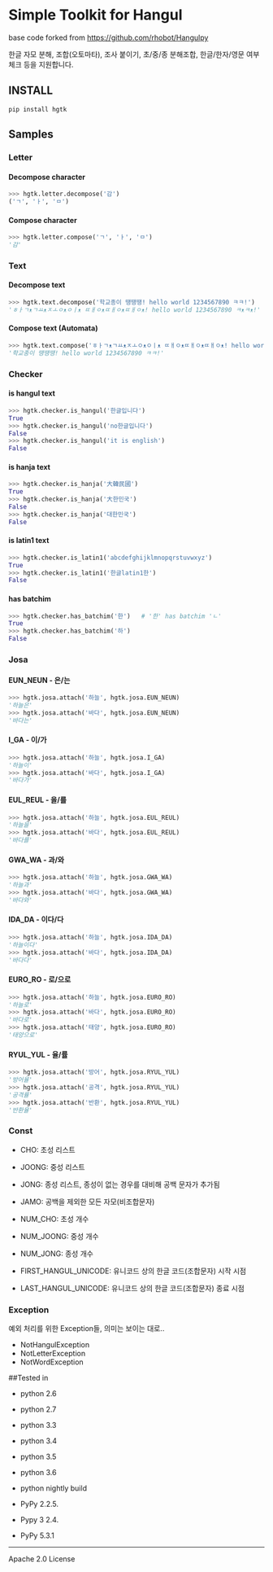 Simple Toolkit for Hangul
=========================
base code forked from https://github.com/rhobot/Hangulpy

한글 자모 분해, 조합(오토마타), 조사 붙이기, 초/중/종 분해조합, 한글/한자/영문 여부 체크 등을 지원합니다.

## INSTALL
```
pip install hgtk
```

## Samples
### Letter
#### Decompose character
```python
>>> hgtk.letter.decompose('감')
('ㄱ', 'ㅏ', 'ㅁ')
```
#### Compose character
```python
>>> hgtk.letter.compose('ㄱ', 'ㅏ', 'ㅁ')
'감'
```

### Text
#### Decompose text
```python
>>> hgtk.text.decompose('학교종이 땡땡땡! hello world 1234567890 ㅋㅋ!')
'ㅎㅏㄱᴥㄱㅛᴥㅈㅗㅇᴥㅇㅣᴥ ㄸㅐㅇᴥㄸㅐㅇᴥㄸㅐㅇᴥ! hello world 1234567890 ㅋᴥㅋᴥ!'
```
#### Compose text (Automata)
```python
>>> hgtk.text.compose('ㅎㅏㄱᴥㄱㅛᴥㅈㅗㅇᴥㅇㅣᴥ ㄸㅐㅇᴥㄸㅐㅇᴥㄸㅐㅇᴥ! hello world 1234567890 ㅋᴥㅋᴥ!')
'학교종이 땡땡땡! hello world 1234567890 ㅋㅋ!'
```

### Checker

#### is hangul text
```python
>>> hgtk.checker.is_hangul('한글입니다')
True
>>> hgtk.checker.is_hangul('no한글입니다')
False
>>> hgtk.checker.is_hangul('it is english')
False
```

#### is hanja text
```python
>>> hgtk.checker.is_hanja('大韓民國')
True
>>> hgtk.checker.is_hanja('大한민국')
False
>>> hgtk.checker.is_hanja('대한민국')
False
```

#### is latin1 text
```python
>>> hgtk.checker.is_latin1('abcdefghijklmnopqrstuvwxyz')
True
>>> hgtk.checker.is_latin1('한글latin1한')
False
````

#### has batchim
```python
>>> hgtk.checker.has_batchim('한')   # '한' has batchim 'ㄴ'
True
>>> hgtk.checker.has_batchim('하')
False
```


### Josa
#### EUN_NEUN - 은/는
```python
>>> hgtk.josa.attach('하늘', hgtk.josa.EUN_NEUN)
'하늘은'
>>> hgtk.josa.attach('바다', hgtk.josa.EUN_NEUN)
'바다는'
```
#### I_GA - 이/가
```python
>>> hgtk.josa.attach('하늘', hgtk.josa.I_GA)
'하늘이'
>>> hgtk.josa.attach('바다', hgtk.josa.I_GA)
'바다가'
```
#### EUL_REUL - 을/를 
```python
>>> hgtk.josa.attach('하늘', hgtk.josa.EUL_REUL)
'하늘을'
>>> hgtk.josa.attach('바다', hgtk.josa.EUL_REUL)
'바다를'
```
#### GWA_WA - 과/와 
```python
>>> hgtk.josa.attach('하늘', hgtk.josa.GWA_WA)
'하늘과'
>>> hgtk.josa.attach('바다', hgtk.josa.GWA_WA)
'바다와'
```
#### IDA_DA - 이다/다 
```python
>>> hgtk.josa.attach('하늘', hgtk.josa.IDA_DA)
'하늘이다'
>>> hgtk.josa.attach('바다', hgtk.josa.IDA_DA)
'바다다'
```
#### EURO_RO - 로/으로
```python
>>> hgtk.josa.attach('하늘', hgtk.josa.EURO_RO)
'하늘로'
>>> hgtk.josa.attach('바다', hgtk.josa.EURO_RO)
'바다로'
>>> hgtk.josa.attach('태양', hgtk.josa.EURO_RO)
'태양으로'
```
#### RYUL_YUL - 율/률
```python
>>> hgtk.josa.attach('방어', hgtk.josa.RYUL_YUL)
'방어율'
>>> hgtk.josa.attach('공격', hgtk.josa.RYUL_YUL)
'공격률'
>>> hgtk.josa.attach('반환', hgtk.josa.RYUL_YUL)
'반환율'
```

### Const
* CHO: 초성 리스트
* JOONG: 중성 리스트
* JONG: 종성 리스트, 종성이 없는 경우를 대비해 공백 문자가 추가됨

* JAMO: 공백을 제외한 모든 자모(비조합문자)

* NUM_CHO: 초성 개수
* NUM_JOONG: 중성 개수
* NUM_JONG: 종성 개수 

* FIRST_HANGUL_UNICODE: 유니코드 상의 한글 코드(조합문자) 시작 시점
* LAST_HANGUL_UNICODE: 유니코드 상의 한글 코드(조합문자) 종료 시점 

### Exception
예외 처리를 위한 Exception들, 의미는 보이는 대로..
* NotHangulException
* NotLetterException
* NotWordException


##Tested in
- python 2.6
- python 2.7
- python 3.3
- python 3.4
- python 3.5
- python 3.6
- python nightly build

- PyPy 2.2.5.
- Pypy 3 2.4.
- PyPy 5.3.1


----

Apache 2.0 License
